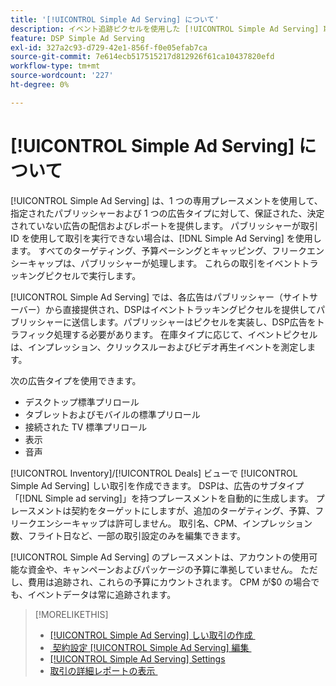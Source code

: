 ```yaml
---
title: '[!UICONTROL Simple Ad Serving] について'
description: イベント追跡ピクセルを使用した [!UICONTROL Simple Ad Serving] 取引について説明します。
feature: DSP Simple Ad Serving
exl-id: 327a2c93-d729-42e1-856f-f0e05efab7ca
source-git-commit: 7e614ecb517515217d812926f61ca10437820efd
workflow-type: tm+mt
source-wordcount: '227'
ht-degree: 0%

---
```


# [!UICONTROL Simple Ad Serving] について

[!UICONTROL Simple Ad Serving] は、1 つの専用プレースメントを使用して、指定されたパブリッシャーおよび 1 つの広告タイプに対して、保証された、決定されていない広告の配信およびレポートを提供します。 パブリッシャーが取引 ID を使用して取引を実行できない場合は、[!DNL Simple Ad Serving] を使用します。 すべてのターゲティング、予算ペーシングとキャッピング、フリークエンシーキャップは、パブリッシャーが処理します。 これらの取引をイベントトラッキングピクセルで実行します。

[!UICONTROL Simple Ad Serving] では、各広告はパブリッシャー（サイトサーバー）から直接提供され、DSPはイベントトラッキングピクセルを提供してパブリッシャーに送信します。パブリッシャーはピクセルを実装し、DSP広告をトラフィック処理する必要があります。 在庫タイプに応じて、イベントピクセルは、インプレッション、クリックスルーおよびビデオ再生イベントを測定します。

次の広告タイプを使用できます。

* デスクトップ標準プリロール
* タブレットおよびモバイルの標準プリロール
* 接続された TV 標準プリロール
* 表示
* 音声

[!UICONTROL Inventory]/[!UICONTROL Deals] ビューで [!UICONTROL Simple Ad Serving] しい取引を作成できます。 DSPは、広告のサブタイプ「[!DNL Simple ad serving]」を持つプレースメントを自動的に生成します。 プレースメントは契約をターゲットにしますが、追加のターゲティング、予算、フリークエンシーキャップは許可しません。 取引名、CPM、インプレッション数、フライト日など、一部の取引設定のみを編集できます。<!-- If you need multiple tracking tags for a [!UICONTROL Simple Ad Serving] deal, create a duplicate deal. -->

[!UICONTROL Simple Ad Serving] のプレースメントは、アカウントの使用可能な資金や、キャンペーンおよびパッケージの予算に準拠していません。 ただし、費用は追跡され、これらの予算にカウントされます。 CPM が$0 の場合でも、イベントデータは常に追跡されます。

>[!MORELIKETHIS]
>
>* [[!UICONTROL Simple Ad Serving] しい取引の作成 &#x200B;](simple-deal-create.md)
>* [&#x200B; 契約設定 [!UICONTROL Simple Ad Serving] 編集 &#x200B;](simple-deal-edit.md)
>* [[!UICONTROL Simple Ad Serving] Settings](simple-deal-settings.md)
>* [&#x200B; 取引の詳細レポートの表示 &#x200B;](/help/dsp/inventory/deal-view-report.md)

<!-- add back when reimplemented:
>* [View Event-Tracking Pixels for a [!UICONTROL Simple Ad Serving] Deal](simple-deal-show-pixels.md)
-->
